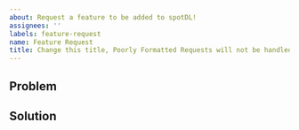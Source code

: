```yaml
---
about: Request a feature to be added to spotDL!
assignees: ''
labels: feature-request
name: Feature Request
title: Change this title, Poorly Formatted Requests will not be handled.
---
```


<!--- Please search existing issues for your feature before creating a new one -->

<!--- Change the title to summarise simply and succintly. -->

<!--- !!! Come talk to us on our Discord! https://discord.gg/xCa23pwJWY !!! -->

## Problem

<!--- Why should we add this feature? How would it help spotDL users? -->

## Solution

<!--- Describe a solution or implementation, if you have one. -->

